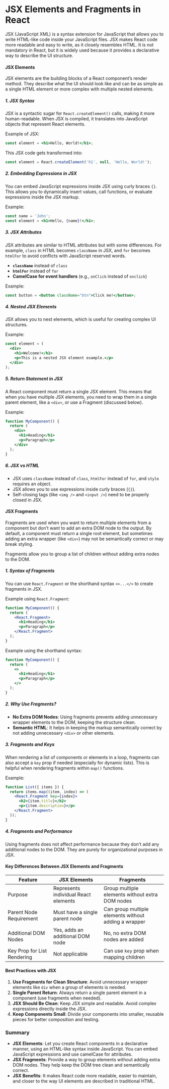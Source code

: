 # JSX Elements and Fragments in React

JSX (JavaScript XML) is a syntax extension for JavaScript that allows you to write HTML-like code inside your JavaScript files. JSX makes React code more readable and easy to write, as it closely resembles HTML. It is not mandatory in React, but it is widely used because it provides a declarative way to describe the UI structure.

#### **JSX Elements**

JSX elements are the building blocks of a React component’s render method. They describe what the UI should look like and can be as simple as a single HTML element or more complex with multiple nested elements.

##### **1. JSX Syntax**
JSX is a syntactic sugar for `React.createElement()` calls, making it more human-readable. When JSX is compiled, it translates into JavaScript objects that represent React elements.

Example of JSX:
```jsx
const element = <h1>Hello, World!</h1>;
```
This JSX code gets transformed into:
```javascript
const element = React.createElement('h1', null, 'Hello, World!');
```

##### **2. Embedding Expressions in JSX**
You can embed JavaScript expressions inside JSX using curly braces `{}`. This allows you to dynamically insert values, call functions, or evaluate expressions inside the JSX markup.

Example:
```jsx
const name = 'John';
const element = <h1>Hello, {name}!</h1>;
```

##### **3. JSX Attributes**
JSX attributes are similar to HTML attributes but with some differences. For example, `class` in HTML becomes `className` in JSX, and `for` becomes `htmlFor` to avoid conflicts with JavaScript reserved words.

- **`className`** instead of `class`
- **`htmlFor`** instead of `for`
- **CamelCase for event handlers** (e.g., `onClick` instead of `onclick`)

Example:
```jsx
const button = <button className="btn">Click me!</button>;
```

##### **4. Nested JSX Elements**
JSX allows you to nest elements, which is useful for creating complex UI structures.

Example:
```jsx
const element = (
  <div>
    <h1>Welcome!</h1>
    <p>This is a nested JSX element example.</p>
  </div>
);
```

##### **5. Return Statement in JSX**
A React component must return a single JSX element. This means that when you have multiple JSX elements, you need to wrap them in a single parent element, like a `<div>`, or use a Fragment (discussed below).

Example:
```jsx
function MyComponent() {
  return (
    <div>
      <h1>Heading</h1>
      <p>Paragraph</p>
    </div>
  );
}
```

##### **6. JSX vs HTML**
- JSX uses `className` instead of `class`, `htmlFor` instead of `for`, and `style` requires an object.
- JSX allows you to use expressions inside curly braces (`{}`).
- Self-closing tags (like `<img />` and `<input />`) need to be properly closed in JSX.

#### **JSX Fragments**

Fragments are used when you want to return multiple elements from a component but don’t want to add an extra DOM node to the output. By default, a component must return a single root element, but sometimes adding an extra wrapper (like `<div>`) may not be semantically correct or may break styling.

Fragments allow you to group a list of children without adding extra nodes to the DOM.

##### **1. Syntax of Fragments**
You can use `React.Fragment` or the shorthand syntax `<>...</>` to create fragments in JSX.

Example using `React.Fragment`:
```jsx
function MyComponent() {
  return (
    <React.Fragment>
      <h1>Heading</h1>
      <p>Paragraph</p>
    </React.Fragment>
  );
}
```

Example using the shorthand syntax:
```jsx
function MyComponent() {
  return (
    <>
      <h1>Heading</h1>
      <p>Paragraph</p>
    </>
  );
}
```

##### **2. Why Use Fragments?**
- **No Extra DOM Nodes**: Using fragments prevents adding unnecessary wrapper elements to the DOM, keeping the structure clean.
- **Semantic HTML**: It helps in keeping the markup semantically correct by not adding unnecessary `<div>` or other elements.

##### **3. Fragments and Keys**
When rendering a list of components or elements in a loop, fragments can also accept a `key` prop if needed (especially for dynamic lists). This is helpful when rendering fragments within `map()` functions.

Example:
```jsx
function List({ items }) {
  return items.map((item, index) => (
    <React.Fragment key={index}>
      <h2>{item.title}</h2>
      <p>{item.description}</p>
    </React.Fragment>
  ));
}
```

##### **4. Fragments and Performance**
Using fragments does not affect performance because they don’t add any additional nodes to the DOM. They are purely for organizational purposes in JSX.

#### **Key Differences Between JSX Elements and Fragments**

| Feature                     | JSX Elements                          | Fragments                                |
|-----------------------------|---------------------------------------|------------------------------------------|
| Purpose                     | Represents individual React elements  | Group multiple elements without extra DOM nodes |
| Parent Node Requirement     | Must have a single parent node        | Can group multiple elements without adding a wrapper |
| Additional DOM Nodes        | Yes, adds an additional DOM node      | No, no extra DOM nodes are added        |
| Key Prop for List Rendering | Not applicable                         | Can use `key` prop when mapping children  |

#### **Best Practices with JSX**
1. **Use Fragments for Clean Structure**: Avoid unnecessary wrapper elements like `div` when a group of elements is needed.
2. **Single Parent Return**: Always return a single parent element in a component (use fragments when needed).
3. **JSX Should Be Clean**: Keep JSX simple and readable. Avoid complex expressions directly inside the JSX.
4. **Keep Components Small**: Divide your components into smaller, reusable pieces for better composition and testing.

### **Summary**
- **JSX Elements**: Let you create React components in a declarative manner, using an HTML-like syntax inside JavaScript. You can embed JavaScript expressions and use camelCase for attributes.
- **JSX Fragments**: Provide a way to group elements without adding extra DOM nodes. They help keep the DOM tree clean and semantically correct.
- **JSX Benefits**: It makes React code more readable, easier to maintain, and closer to the way UI elements are described in traditional HTML.